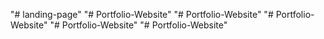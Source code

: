 "# landing-page" 
"# Portfolio-Website" 
"# Portfolio-Website" 
"# Portfolio-Website" 
"# Portfolio-Website" 
"# Portfolio-Website" 

